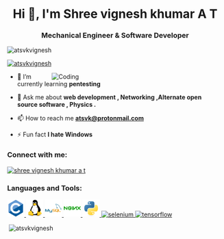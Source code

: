 <h1 align="center">Hi 👋, I'm Shree vignesh khumar A T</h1>
<h3 align="center">Mechanical Engineer & Software Developer</h3>

<p align="left"> <img src="https://komarev.com/ghpvc/?username=atsvkvignesh&label=Profile%20views&color=0e75b6&style=flat" alt="atsvkvignesh" /> </p>

<p align="left"> <a href="https://github.com/ryo-ma/github-profile-trophy"><img src="https://github-profile-trophy.vercel.app/?username=atsvkvignesh" alt="atsvkvignesh" /></a> </p>
<img align="right" alt="Coding" width="400" src="https://media.giphy.com/media/1C8bHHJturSx2/giphy.gif">

- 🌱 I’m currently learning **pentesting**

- 💬 Ask me about **web development , Networking ,Alternate open source software , Physics .**

- 📫 How to reach me **atsvk@protonmail.com**

- ⚡ Fun fact **I hate Windows**

<h3 align="left">Connect with me:</h3>
<p align="left">
<a href="https://www.linkedin.com/in/shreevigneshkhumar/" target="blank"><img align="center" src="https://raw.githubusercontent.com/rahuldkjain/github-profile-readme-generator/master/src/images/icons/Social/linked-in-alt.svg" alt="shree vignesh khumar a t" height="30" width="40" /></a>
</p>

<h3 align="left">Languages and Tools:</h3>
<p align="left"> <a href="https://www.cprogramming.com/" target="_blank" rel="noreferrer"> <img src="https://raw.githubusercontent.com/devicons/devicon/master/icons/c/c-original.svg" alt="c" width="40" height="40"/> </a> <a href="https://www.linux.org/" target="_blank" rel="noreferrer"> <img src="https://raw.githubusercontent.com/devicons/devicon/master/icons/linux/linux-original.svg" alt="linux" width="40" height="40"/> </a> <a href="https://www.mysql.com/" target="_blank" rel="noreferrer"> <img src="https://raw.githubusercontent.com/devicons/devicon/master/icons/mysql/mysql-original-wordmark.svg" alt="mysql" width="40" height="40"/> </a> <a href="https://www.nginx.com" target="_blank" rel="noreferrer"> <img src="https://raw.githubusercontent.com/devicons/devicon/master/icons/nginx/nginx-original.svg" alt="nginx" width="40" height="40"/> </a> <a href="https://www.python.org" target="_blank" rel="noreferrer"> <img src="https://raw.githubusercontent.com/devicons/devicon/master/icons/python/python-original.svg" alt="python" width="40" height="40"/> </a> <a href="https://www.selenium.dev" target="_blank" rel="noreferrer"> <img src="https://raw.githubusercontent.com/detain/svg-logos/780f25886640cef088af994181646db2f6b1a3f8/svg/selenium-logo.svg" alt="selenium" width="40" height="40"/> </a> <a href="https://www.tensorflow.org" target="_blank" rel="noreferrer"> <img src="https://www.vectorlogo.zone/logos/tensorflow/tensorflow-icon.svg" alt="tensorflow" width="40" height="40"/> </a> </p>

<p>&nbsp;<img align="center" src="https://github-readme-stats.vercel.app/api?username=atsvkvignesh&show_icons=true&locale=en" alt="atsvkvignesh" /></p>

